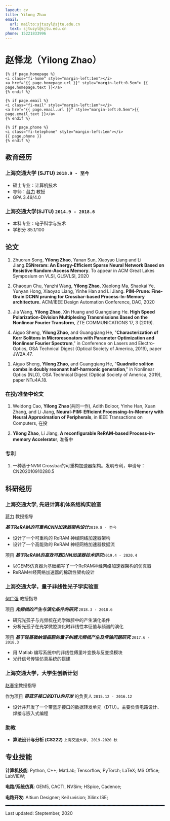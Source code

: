 ```yaml
---
layout: cv
title: Yilong Zhao
email:
  url: mailto:sjtuzyl@sjtu.edu.cn
  text: sjtuzyl@sjtu.edu.cn
phone: 15221833996
---
```

# 赵怿龙（Yilong Zhao） 

<!--
include contact information from the front matter
Supported arguments:
    - homepage: url, text
    - phone
    - email
-->
<div id="contact-info">

    {% if page.homepage %}
    <i class="fi-home" style="margin-left:1em"></i>
    <a href="{{ page.homepage.url }}" style="margin-left:0.5em"> {{ page.homepage.text }}</a>
    {% endif %}

    {% if page.email %}
    <i class="fi-mail" style="margin-left:1em"></i>
    <a href="{{ page.email.url }}" style="margin-left:0.5em">{{ page.email.text }}</a>
    {% endif %}

    {% if page.phone %}
    <i class="fi-telephone" style="margin-left:1em"></i>
    {{ page.phone }}
    {% endif %}

</div>

## 教育经历

### **上海交通大学 (SJTU)** `2018.9 - 至今`

<!--```
上海, 中国
```-->

- 硕士专业：计算机技术
- 导师：[蒋力](http://www.cs.sjtu.edu.cn/PeopleDetail.aspx?id=97) 教授
- GPA 3.49/4.0

### **上海交通大学(SJTU)** `2014.9 - 2018.6`

<!--```
上海, 中国
```-->

- 本科专业：电子科学与技术
- 学积分 85.1/100


## 论文

1. Zhuoran Song, **Yilong Zhao**, Yanan Sun, Xiaoyao Liang and Li Jiang.**ESNreram: An Energy-Efficient Sparse Neural Network Based on Resistive Random-Access Memory**. To appear in ACM Great Lakes Symposium on VLSI, GLSVLSI, 2020

1. Chaoqun Chu, Yanzhi Wang, **Yilong Zhao**, Xiaolong Ma, Shaokai Ye, Yunyan Hong, Xiaoyao Liang, Yinhe Han and Li Jiang. **PIM-Prune: Fine-Grain DCNN pruning for Crossbar-based Process-In-Memory architecture.** ACM/IEEE Design Automation Conference, DAC, 2020

1. Jia Wang, **Yilong Zhao**, Xin Huang and Guangqiang He. **High Speed Polarization-Division Multiplexing Transmissions Based on the Nonlinear Fourier Transform**, ZTE COMMUNICATIONS 17, 3  (2019).

1. Aiguo Sheng, **Yilong Zhao**, and Guangqiang He, "**Characterization of Kerr Solitons in Microresonators with Parameter Optimization and Nonlinear Fourier Spectrum**," in Conference on Lasers and Electro-Optics, OSA Technical Digest (Optical Society of America, 2019), paper JW2A.47.
<!--[[BibTeX]({{ page.homepage.url }}/assets/siggraph20-penrose.txt)]-->

1. Aiguo Sheng, **Yilong Zhao**, and Guangqiang He, "**Quadratic soliton combs in doubly resonant half-harmonic generation**," in Nonlinear Optics (NLO), OSA Technical Digest (Optical Society of America, 2019), paper NTu4A.18.

### **在投/准备中论文**

1. Weidong Cao, **Yilong Zhao**(共同一作), Adith Boloor, Yinhe Han, Xuan Zhang, and Li Jiang, **Neural-PIM: Efficient Processing-In-Memory with Neural Approximation of Peripherals**, in IEEE Transactions on Computers, 在投

1. **Yilong Zhao**, Li Jiang, **A reconfigurable ReRAM-based Process-in-memory Accelerator**, 准备中

### **专利**

1. 一种基于NVM Crossbar的可重构加速器架构。发明专利，申请号： CN202010910280.5
 

## 科研经历

### **上海交通大学, 先进计算机体系结构实验室** 

[蒋力](http://www.cs.sjtu.edu.cn/PeopleDetail.aspx?id=97) 教授指导

___基于ReRAM的可重构CNN加速器架构设计___`2019.8 - 至今`
  - 设计了一个可重构的 ReRAM 神经网络加速器架构
  - 设计了一个高能效的 ReRAM 神经网络加速器数据流

项目 ___基于ReRAM的高效可靠DNN加速器技术研究___`2019.4 - 2020.4`
  - 以GEM5仿真器为基础编写了一个ReRAM神经网络加速器架构的仿真器
  - ReRAM神经网络加速器的稀疏性架构设计

### **上海交通大学，量子非线性光子学实验室**

[何广强](http://qnp.sjtu.edu.cn/content.aspx?info_lb=80&flag=39) 教授指导

项目 ___光频梳的产生与演化条件的研究___ `2018.3 - 2018.6`
  - 研究光孤子与光频梳在光学微腔中的产生演化条件
  - 分析光孤子在光学微腔演化时非线性本征值与频谱的演化

项目 ___基于硅基微纳谐振腔的量子纠缠光频梳产生及传输问题研究___ `2017.6 - 2018.3`
  - 用 Matlab 编写系统中的非线性傅里叶变换与反变换模块
  - 光纤信号传输仿真系统的搭建

### **上海交通大学，大学生创新计划**

[赵春宇](http://www.ie.sjtu.edu.cn/Data/View/261)教授指导

作为项目 ___带蓝牙接口的DTU的开发___ 的负责人 `2015.12 - 2016.12`
  - 设计并开发了一个带蓝牙接口的数据转发单元（DTU）。主要负责电路设计、焊接与嵌入式编程

### **助教**

  - **算法设计与分析 (CS222)** `上海交通大学, 2019-2020 秋` <br>

## 专业技能

**计算机技能**: Python, C++; MatLab; Tensorflow, PyTorch; LaTeX; MS Office; LabVIEW;

**电路/系统仿真**: GEM5, CACTI, NVSim; HSpice, Cadence;

**电路开发**: Altium Designer; Keil uvision; Xilinx ISE;

<hr style=" height:2px;border:none;border-top:2px dotted #185598;" /> 
Last updated: Steptember, 2020 
